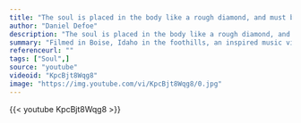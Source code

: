 ```yaml
---
title: "The soul is placed in the body like a rough diamond, and must be polished, or the luster of it will never appear."
author: "Daniel Defoe"
description: "The soul is placed in the body like a rough diamond, and must be polished, or the luster of it will never appear. - Daniel Defoe quotes from GetInspired365.com"
summary: "Filmed in Boise, Idaho in the foothills, an inspired music video by those inspiring lyrics. "
referenceurl: ""
tags: ["Soul",]
source: "youtube"
videoid: "KpcBjt8Wqg8"
image: "https://img.youtube.com/vi/KpcBjt8Wqg8/0.jpg"
---
```


{{< youtube KpcBjt8Wqg8 >}}
